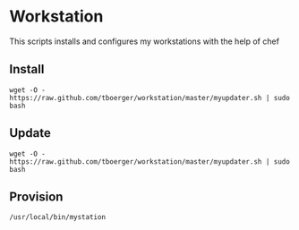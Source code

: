 Workstation
===========

This scripts installs and configures my workstations with the help of chef

Install
-------

    wget -O - https://raw.github.com/tboerger/workstation/master/myupdater.sh | sudo bash

Update
------

    wget -O - https://raw.github.com/tboerger/workstation/master/myupdater.sh | sudo bash

Provision
---------

    /usr/local/bin/mystation
